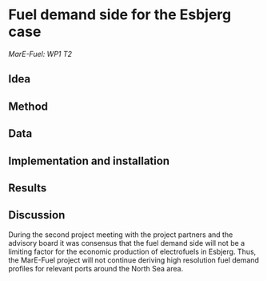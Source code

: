 # Fuel demand side for the Esbjerg case

*MarE-Fuel: WP1 T2*

## Idea

## Method

## Data

## Implementation and installation

## Results

## Discussion
During the second project meeting with the project partners and the advisory board it was consensus that the fuel demand side will not be a limiting factor for the economic production of electrofuels in Esbjerg. Thus, the MarE-Fuel project will not continue deriving high resolution fuel demand profiles for relevant ports around the North Sea area.
